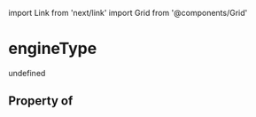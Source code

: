 import Link from 'next/link'
import Grid from '@components/Grid'

# engineType

undefined

## Property of



